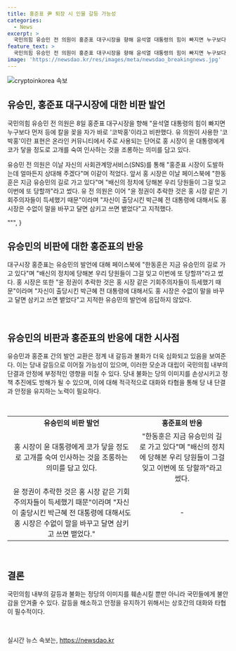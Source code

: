 ```yaml
---
title: 홍준표 尹 퇴장 시 인물 갈등 가능성
categories:
  - News
excerpt: >
  국민의힘 유승민 전 의원이 홍준표 대구시장을 향해 윤석열 대통령의 힘이 빠지면 누구보다 먼저 등에 칼을 꽂을 자가 바로 코박홍이라고 비판했다. 코박홍은 홍 시장이 윤 대통령에게 코가 닿을 정도로 고개를 숙여 인사하는 것을 조롱하는 의미를 담고 있다. 유 의원은 홍 시장이 도발하는데 얼마든지 상대해 주겠다며 이같이 적었고, 홍 시장에 대해 기회주의자라며 지적했다.
feature_text: >
  국민의힘 유승민 전 의원이 홍준표 대구시장을 향해 윤석열 대통령의 힘이 빠지면 누구보다 먼저 등에 칼을 꽂을 자가 바로 코박홍이라고 비판했다. 코박홍은 홍 시장이 윤 대통령에게 코가 닿을 정도로 고개를 숙여 인사하는 것을 조롱하는 의미를 담고 있다. 유 의원은 홍 시장이 도발하는데 얼마든지 상대해 주겠다며 이같이 적었고, 홍 시장에 대해 기회주의자라며 지적했다.
image: 'https://newsdao.kr/res/images/meta/newsdao_breakingnews.jpg'
---
```


<p><img src="https://newsdao.kr/res/images/meta/newsdao_breakingnews.jpg" alt="cryptoinkorea 속보" /></p>

<h2 data-ke-size="size26">유승민, 홍준표 대구시장에 대한 비판 발언</h2>

<p>국민의힘 유승민 전 의원은 8일 홍준표 대구시장을 향해 "윤석열 대통령의 힘이 빠지면 누구보다 먼저 등에 칼을 꽂을 자가 바로 '코박홍'이라고 비판했다. 유 의원이 사용한 '코박홍'이란 표현은 온라인 커뮤니티에서 주로 사용되는 단어로 홍 시장이 윤 대통령에게 코가 닿을 정도로 고개를 숙여 인사하는 것을 조롱하는 의미를 담고 있다.</p>

<p data-ke-size="size16">유승민 전 의원은 이날 자신의 사회관계망서비스(SNS)를 통해 "홍준표 시장이 도발하는데 얼마든지 상대해 주겠다"며 이같이 적었다. 앞서 홍 시장은 이날 페이스북에 "한동훈은 지금 유승민의 길로 가고 있다"며 "배신의 정치에 당해본 우리 당원들이 그걸 잊고 이번에 또 당할까"라고 썼다. 유 전 의원은 이어 "윤 정권이 추락한 것은 홍 시장 같은 기회주의자들이 득세했기 때문"이라며 "자신이 출당시킨 박근혜 전 대통령에 대해서도 홍 시장은 수없이 말을 바꾸고 달면 삼키고 쓰면 뱉었다"고 지적했다.</p>

<p>""",
}</p>

<h2 data-ke-size="size26">유승민의 비판에 대한 홍준표의 반응</h2>

<p>대구시장 홍준표는 유승민의 발언에 대해 페이스북에 "한동훈은 지금 유승민의 길로 가고 있다"며 "배신의 정치에 당해본 우리 당원들이 그걸 잊고 이번에 또 당할까"라고 썼다. 홍 시장은 또한 "윤 정권이 추락한 것은 홍 시장 같은 기회주의자들이 득세했기 때문"이라며 "자신이 출당시킨 박근혜 전 대통령에 대해서도 홍 시장은 수없이 말을 바꾸고 달면 삼키고 쓰면 뱉었다"고 지적한 유승민의 발언에 응답하지 않았다.</p>

<p data-ke-size="size16">&nbsp;</p>

<h2 data-ke-size="size26">유승민의 비판과 홍준표의 반응에 대한 시사점</h2>

<p>유승민과 홍준표 간의 발언 교환은 정계 내 갈등과 불화가 더욱 심화되고 있음을 보여준다. 이는 당내 갈등으로 이어질 가능성이 있으며, 이러한 모순과 대립이 국민의힘 내부의 단결과 안정에 부정적인 영향을 미칠 수 있다. 당내 불화는 당의 이미지를 손상시키고 정책 추진에도 방해가 될 수 있으며, 이에 대해 적극적으로 대화와 타협을 통해 당 내 단결과 안정을 유지하는 노력이 필요하다.</p>

<p data-ke-size="size16">&nbsp;</p>

<table>
<tbody>
<tr>
<td style="text-align: center; height: 17px;"><b>유승민의 비판 발언</b></td>
<td style="text-align: center; height: 17px;"><b>홍준표의 반응</b></td>
</tr>
<tr>
<td style="text-align: center;">홍 시장이 윤 대통령에게 코가 닿을 정도로 고개를 숙여 인사하는 것을 조롱하는 의미를 담고 있다.</td>
<td style="text-align: center;">"한동훈은 지금 유승민의 길로 가고 있다"며 "배신의 정치에 당해본 우리 당원들이 그걸 잊고 이번에 또 당할까"라고 썼다.</td>
</tr>
<tr>
<td style="text-align: center;">윤 정권이 추락한 것은 홍 시장 같은 기회주의자들이 득세했기 때문"이라며 "자신이 출당시킨 박근혜 전 대통령에 대해서도 홍 시장은 수없이 말을 바꾸고 달면 삼키고 쓰면 뱉었다."</td>
<td style="text-align: center;">-</td>
</tr>
</tbody>
</table>

<p data-ke-size="size16">&nbsp;</p>

<h2 data-ke-size="size26">결론</h2>

<p>국민의힘 내부의 갈등과 불화는 정당의 이미지를 훼손시킬 뿐만 아니라 국민들에게 불안감을 안겨줄 수 있다. 갈등을 해소하고 안정을 유지하기 위해서는 상호간의 대화와 타협이 필수적이다.</p>

<p data-ke-size="size16">&nbsp;</p>
실시간 뉴스 속보는, <a href="https://newsdao.kr" rel="dofollow">https://newsdao.kr</a>


